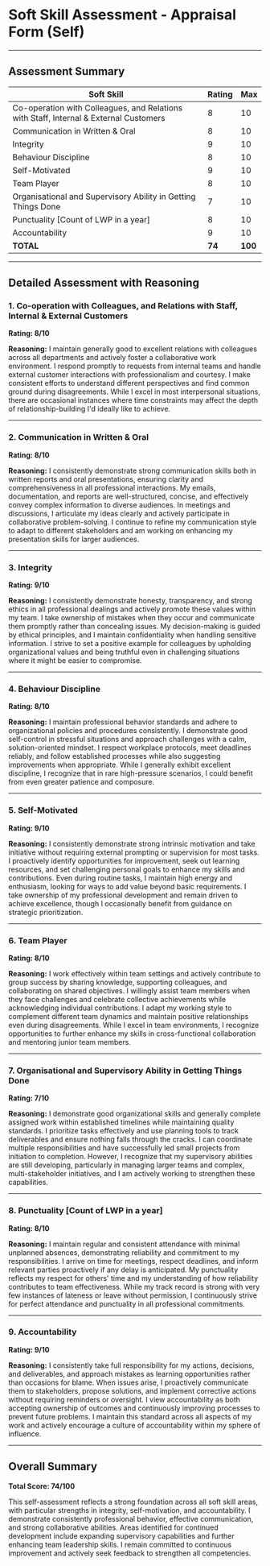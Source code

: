 # Soft Skill Assessment - Appraisal Form (Self)

---

## Assessment Summary

| **Soft Skill** | **Rating** | **Max** |
|---|---|---|
| Co-operation with Colleagues, and Relations with Staff, Internal & External Customers | 8 | 10 |
| Communication in Written & Oral | 8 | 10 |
| Integrity | 9 | 10 |
| Behaviour Discipline | 8 | 10 |
| Self-Motivated | 9 | 10 |
| Team Player | 8 | 10 |
| Organisational and Supervisory Ability in Getting Things Done | 7 | 10 |
| Punctuality [Count of LWP in a year] | 8 | 10 |
| Accountability | 9 | 10 |
| **TOTAL** | **74** | **100** |

---

## Detailed Assessment with Reasoning

### 1. Co-operation with Colleagues, and Relations with Staff, Internal & External Customers
**Rating: 8/10**

**Reasoning:**
I maintain generally good to excellent relations with colleagues across all departments and actively foster a collaborative work environment. I respond promptly to requests from internal teams and handle external customer interactions with professionalism and courtesy. I make consistent efforts to understand different perspectives and find common ground during disagreements. While I excel in most interpersonal situations, there are occasional instances where time constraints may affect the depth of relationship-building I'd ideally like to achieve.

---

### 2. Communication in Written & Oral
**Rating: 8/10**

**Reasoning:**
I consistently demonstrate strong communication skills both in written reports and oral presentations, ensuring clarity and comprehensiveness in all professional interactions. My emails, documentation, and reports are well-structured, concise, and effectively convey complex information to diverse audiences. In meetings and discussions, I articulate my ideas clearly and actively participate in collaborative problem-solving. I continue to refine my communication style to adapt to different stakeholders and am working on enhancing my presentation skills for larger audiences.

---

### 3. Integrity
**Rating: 9/10**

**Reasoning:**
I consistently demonstrate honesty, transparency, and strong ethics in all professional dealings and actively promote these values within my team. I take ownership of mistakes when they occur and communicate them promptly rather than concealing issues. My decision-making is guided by ethical principles, and I maintain confidentiality when handling sensitive information. I strive to set a positive example for colleagues by upholding organizational values and being truthful even in challenging situations where it might be easier to compromise.

---

### 4. Behaviour Discipline
**Rating: 8/10**

**Reasoning:**
I maintain professional behavior standards and adhere to organizational policies and procedures consistently. I demonstrate good self-control in stressful situations and approach challenges with a calm, solution-oriented mindset. I respect workplace protocols, meet deadlines reliably, and follow established processes while also suggesting improvements when appropriate. While I generally exhibit excellent discipline, I recognize that in rare high-pressure scenarios, I could benefit from even greater patience and composure.

---

### 5. Self-Motivated
**Rating: 9/10**

**Reasoning:**
I consistently demonstrate strong intrinsic motivation and take initiative without requiring external prompting or supervision for most tasks. I proactively identify opportunities for improvement, seek out learning resources, and set challenging personal goals to enhance my skills and contributions. Even during routine tasks, I maintain high energy and enthusiasm, looking for ways to add value beyond basic requirements. I take ownership of my professional development and remain driven to achieve excellence, though I occasionally benefit from guidance on strategic prioritization.

---

### 6. Team Player
**Rating: 8/10**

**Reasoning:**
I work effectively within team settings and actively contribute to group success by sharing knowledge, supporting colleagues, and collaborating on shared objectives. I willingly assist team members when they face challenges and celebrate collective achievements while acknowledging individual contributions. I adapt my working style to complement different team dynamics and maintain positive relationships even during disagreements. While I excel in team environments, I recognize opportunities to further enhance my skills in cross-functional collaboration and mentoring junior team members.

---

### 7. Organisational and Supervisory Ability in Getting Things Done
**Rating: 7/10**

**Reasoning:**
I demonstrate good organizational skills and generally complete assigned work within established timelines while maintaining quality standards. I prioritize tasks effectively and use planning tools to track deliverables and ensure nothing falls through the cracks. I can coordinate multiple responsibilities and have successfully led small projects from initiation to completion. However, I recognize that my supervisory abilities are still developing, particularly in managing larger teams and complex, multi-stakeholder initiatives, and I am actively working to strengthen these capabilities.

---

### 8. Punctuality [Count of LWP in a year]
**Rating: 8/10**

**Reasoning:**
I maintain regular and consistent attendance with minimal unplanned absences, demonstrating reliability and commitment to my responsibilities. I arrive on time for meetings, respect deadlines, and inform relevant parties proactively if any delay is anticipated. My punctuality reflects my respect for others' time and my understanding of how reliability contributes to team effectiveness. While my track record is strong with very few instances of lateness or leave without permission, I continuously strive for perfect attendance and punctuality in all professional commitments.

---

### 9. Accountability
**Rating: 9/10**

**Reasoning:**
I consistently take full responsibility for my actions, decisions, and deliverables, and approach mistakes as learning opportunities rather than occasions for blame. When issues arise, I proactively communicate them to stakeholders, propose solutions, and implement corrective actions without requiring reminders or oversight. I view accountability as both accepting ownership of outcomes and continuously improving processes to prevent future problems. I maintain this standard across all aspects of my work and actively encourage a culture of accountability within my sphere of influence.

---

## Overall Summary

**Total Score: 74/100**

This self-assessment reflects a strong foundation across all soft skill areas, with particular strengths in integrity, self-motivation, and accountability. I demonstrate consistently professional behavior, effective communication, and strong collaborative abilities. Areas identified for continued development include expanding supervisory capabilities and further enhancing team leadership skills. I remain committed to continuous improvement and actively seek feedback to strengthen all competencies.
